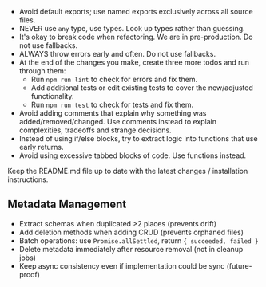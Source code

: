 - Avoid default exports; use named exports exclusively across all source files.
- NEVER use `any` type, use types. Look up types rather than guessing.
- It's okay to break code when refactoring. We are in pre-production. Do not use fallbacks.
- ALWAYS throw errors early and often. Do not use fallbacks.
- At the end of the changes you make, create three more todos and run through them:
  - Run `npm run lint` to check for errors and fix them.
  - Add additional tests or edit existing tests to cover the new/adjusted functionality.
  - Run `npm run test` to check for tests and fix them.
- Avoid adding comments that explain why something was added/removed/changed. Use comments instead to explain complexities, tradeoffs and strange decisions.
- Instead of using if/else blocks, try to extract logic into functions that use early returns.
- Avoid using excessive tabbed blocks of code. Use functions instead.

Keep the README.md file up to date with the latest changes / installation instructions.

## Metadata Management

- Extract schemas when duplicated >2 places (prevents drift)
- Add deletion methods when adding CRUD (prevents orphaned files)
- Batch operations: use `Promise.allSettled`, return `{ succeeded, failed }`
- Delete metadata immediately after resource removal (not in cleanup jobs)
- Keep async consistency even if implementation could be sync (future-proof)
